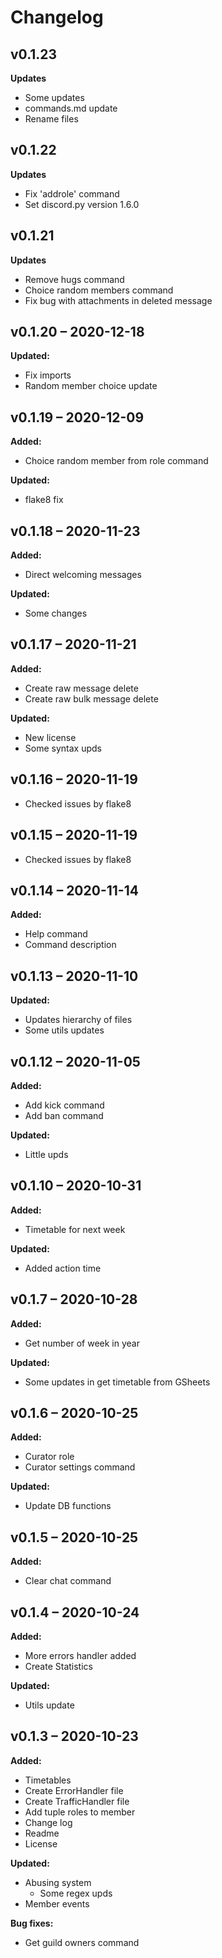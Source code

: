 # Changelog

## v0.1.23
**Updates**
- Some updates
- commands.md update
- Rename files

## v0.1.22
**Updates**
- Fix 'addrole' command
- Set discord.py version 1.6.0

## v0.1.21
**Updates**
- Remove hugs command
- Choice random members command
- Fix bug with attachments in deleted message

## v0.1.20 – 2020-12-18
**Updated:**
- Fix imports
- Random member choice update

## v0.1.19 – 2020-12-09
**Added:**
- Choice random member from role command

**Updated:**
- flake8 fix

## v0.1.18 – 2020-11-23
**Added:**
- Direct welcoming messages

**Updated:**
- Some changes

## v0.1.17 – 2020-11-21
**Added:**
- Create raw message delete
- Create raw bulk message delete

**Updated:**
- New license
- Some syntax upds

## v0.1.16 – 2020-11-19
- Checked issues by flake8

## v0.1.15 – 2020-11-19
- Checked issues by flake8

## v0.1.14 – 2020-11-14
**Added:**
- Help command
- Command description

## v0.1.13 – 2020-11-10
**Updated:**
- Updates hierarchy of files
- Some utils updates

## v0.1.12 – 2020-11-05
**Added:**
- Add kick command
- Add ban command

**Updated:**
- Little upds

## v0.1.10 – 2020-10-31
**Added:**
- Timetable for next week

**Updated:**
- Added action time

## v0.1.7 – 2020-10-28
**Added:**
- Get number of week in year

**Updated:**
- Some updates in get timetable from GSheets

## v0.1.6 – 2020-10-25
**Added:**
- Curator role
- Curator settings command

**Updated:**
- Update DB functions

## v0.1.5 – 2020-10-25
**Added:**
- Clear chat command

## v0.1.4 – 2020-10-24
**Added:**
- More errors handler added
- Create Statistics

**Updated:**
- Utils update

## v0.1.3 – 2020-10-23
**Added:**
- Timetables
- Create ErrorHandler file
- Create TrafficHandler file
- Add tuple roles to member
- Change log
- Readme
- License

**Updated:**
- Abusing system
    - Some regex upds
- Member events

**Bug fixes:**
- Get guild owners command
